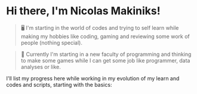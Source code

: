 # Hi there, I'm Nicolas Makiniks!

> 🖥️ I'm starting in the world of codes and trying to self learn while making my hobbies like coding, gaming and reviewing some work of people (nothing special).

> 🌱 Currently I'm starting in a new faculty of programming and thinking to make some games while I can get some job like programmer, data analyses or like.

I'll list my progress here while working in my evolution of my learn and codes and scripts, starting with the basics:
<!-- Some day my profile will see like this one https://github.com/DalpatRathore -->
